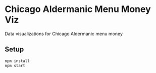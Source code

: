 # Chicago Aldermanic Menu Money Viz

Data visualizations for Chicago Aldermanic menu money

## Setup

```bash
npm install
npm start
```
